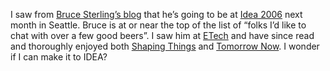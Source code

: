 I saw from [Bruce Sterling’s blog](http://blog.wired.com/sterling/) that
he’s going to be at [Idea 2006](http://ideaconference.org/) next month
in Seattle. Bruce is at or near the top of the list of “folks I’d like
to chat with over a few good beers”. I saw him at
[ETech](http://devhawk.net/2006/03/07/etech-day-one/) and have since
read and thoroughly enjoyed both [Shaping
Things](http://mitpress.mit.edu/catalog/item/default.asp?ttype=2&tid=10603) and
[Tomorrow
Now](http://www.amazon.com/exec/obidos/tg/detail/-/0679463224). I wonder
if I can make it to IDEA?
